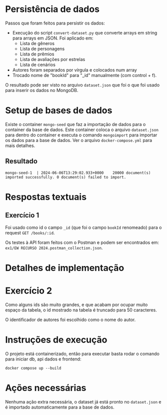# Persistência de dados

Passos que foram feitos para persistir os dados:
- Execução do script `convert-dataset.py` que converte arrays em string para arrays em JSON. Foi aplicado em:
    - Lista de gêneros
    - Lista de personagens
    - Lista de prêmios
    - Lista de avaliações por estrelas
    - Lista de cenários
- Autores foram separados por vírgula e colocados num array
- Trocado nome de "bookId" para "_id" manualmente (com control + f).

O resultado pode ser visto no arquivo `dataset.json` que foi o que foi usado para inserir os dados no MongoDB.

# Setup de bases de dados

Existe o container `mongo-seed` que faz a importação de dados para o container da base de dados. Este container coloca o arquivo `dataset.json` para dentro do container e executa o comando `mongoimport` para importar os dados para a base de dados. Ver o arquivo `docker-compose.yml` para mais detalhes.

## Resultado

```
mongo-seed-1  | 2024-06-06T13:29:02.933+0000    20000 document(s) imported successfully. 0 document(s) failed to import.
```

# Respostas textuais

## Exercício 1

Foi usado como id o campo `_id` (que foi o campo `bookId` renomeado) para o request `GET /books/:id`.

Os testes à API foram feitos com o Postman e podem ser encontrados em: `ex1/EW RECURSO 2024.postman_collection.json`.

# Detalhes de implementação

# Exercício 2

Como alguns ids são muito grandes, e que acabam por ocupar muito espaço da tabela, o id mostrado na tabela é truncado para 50 caracteres.

O identificador de autores foi escolhido como o nome do autor.

# Instruções de execução

O projeto está containerizado, então para executar basta rodar o comando para iniciar db, api dados e frontend:

```
docker compose up --build
``` 

# Ações necessárias

Nenhuma ação extra necessária, o dataset já está pronto no `dataset.json` e é importado automaticamente para a base de dados.